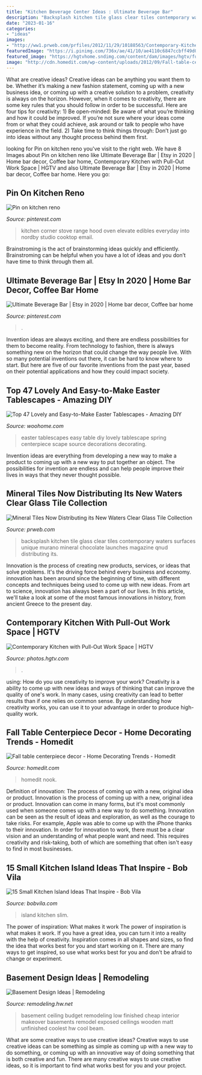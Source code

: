 ```yaml
---
title: "Kitchen Beverage Center Ideas : Ultimate Beverage Bar"
description: "Backsplash kitchen tile glass clear tiles contemporary waters surfaces unique murano mineral chocolate launches magazine qnud distributing its"
date: "2023-01-16"
categories:
- "ideas"
images:
- "http://ww1.prweb.com/prfiles/2012/11/29/10188563/Contemporary-Kitchen-Backsplash-Waters-Clear-Gass-Tile-Collection-Chocolate.jpeg"
featuredImage: "https://i.pinimg.com/736x/ae/41/10/ae4110c6847ccbff49d02917849c9ac9.jpg"
featured_image: "https://hgtvhome.sndimg.com/content/dam/images/hgtv/fullset/2013/5/7/0/original_Solange-Boice-small-kitchen-pull-out-beside-oven.jpg.rend.hgtvcom.616.822.suffix/1400978284725.jpeg"
image: "http://cdn.homedit.com/wp-content/uploads/2012/09/Fall-table-centerpiece-decor.jpg"
---
```



What are creative ideas?
Creative ideas can be anything you want them to be. Whether it’s making a new fashion statement, coming up with a new business idea, or coming up with a creative solution to a problem, creativity is always on the horizon. However, when it comes to creativity, there are some key rules that you should follow in order to be successful. Here are four tips for creativity: 1) Be open-minded: Be aware of what you’re thinking and how it could be improved. If you’re not sure where your ideas come from or what they could achieve, ask around or talk to people who have experience in the field. 2) Take time to think things through: Don’t just go into ideas without any thought process behind them first.

	

		
looking for Pin on kitchen reno you've visit to the right web. We have 8 Images about Pin on kitchen reno like Ultimate Beverage Bar | Etsy in 2020 | Home bar decor, Coffee bar home, Contemporary Kitchen with Pull-Out Work Space | HGTV and also Ultimate Beverage Bar | Etsy in 2020 | Home bar decor, Coffee bar home. Here you go:
		
    
## Pin On Kitchen Reno

<img loading=lazy src="https://i.pinimg.com/736x/ae/41/10/ae4110c6847ccbff49d02917849c9ac9.jpg" onerror="this.onerror=null;this.src='https://tse4.mm.bing.net/th?id=OIP.fvHIzPAx2CTFF04OAyhg_AHaJ3&amp;pid=15.1';" alt="Pin on kitchen reno">

_Source: pinterest.com_

>kitchen corner stove range hood oven elevate edibles everyday into nordby studio cooktop email. 

	

Brainstroming is the act of brainstorming ideas quickly and efficiently. Brainstroming can be helpful when you have a lot of ideas and you don’t have time to think through them all.

    
## Ultimate Beverage Bar | Etsy In 2020 | Home Bar Decor, Coffee Bar Home

<img loading=lazy src="https://i.pinimg.com/736x/27/03/95/27039558fcaff12f47556b79b8feeef2.jpg" onerror="this.onerror=null;this.src='https://tse4.mm.bing.net/th?id=OIP.EGdnEJxrQgWH7Lf3lU1OzgHaK_&amp;pid=15.1';" alt="Ultimate Beverage Bar | Etsy in 2020 | Home bar decor, Coffee bar home">

_Source: pinterest.com_

>. 

	

Invention ideas are always exciting, and there are endless possibilities for them to become reality. From technology to fashion, there is always something new on the horizon that could change the way people live. With so many potential inventions out there, it can be hard to know where to start. But here are five of our favorite inventions from the past year, based on their potential applications and how they could impact society.

    
## Top 47 Lovely And Easy-to-Make Easter Tablescapes - Amazing DIY

<img loading=lazy src="http://www.woohome.com/wp-content/uploads/2016/02/tablescapes-for-easter-09.jpg" onerror="this.onerror=null;this.src='https://tse3.mm.bing.net/th?id=OIP.UD3yFmKND7j-Pc8wAVdu6AHaK3&amp;pid=15.1';" alt="Top 47 Lovely and Easy-to-Make Easter Tablescapes - Amazing DIY">

_Source: woohome.com_

>easter tablescapes easy table diy lovely tablescape spring centerpiece scape source decorations decorating. 

	

Invention ideas are everything from developing a new way to make a product to coming up with a new way to put together an object. The possibilities for invention are endless and can help people improve their lives in ways that they never thought possible.

    
## Mineral Tiles Now Distributing Its New Waters Clear Glass Tile Collection

<img loading=lazy src="http://ww1.prweb.com/prfiles/2012/11/29/10188563/Contemporary-Kitchen-Backsplash-Waters-Clear-Gass-Tile-Collection-Chocolate.jpeg" onerror="this.onerror=null;this.src='https://tse3.mm.bing.net/th?id=OIP.pD2p91Y2_-aUGhR3mV6zQgHaE8&amp;pid=15.1';" alt="Mineral Tiles Now Distributing its New Waters Clear Glass Tile Collection">

_Source: prweb.com_

>backsplash kitchen tile glass clear tiles contemporary waters surfaces unique murano mineral chocolate launches magazine qnud distributing its. 

	

Innovation is the process of creating new products, services, or ideas that solve problems. It's the driving force behind every business and economy. innovation has been around since the beginning of time, with different concepts and techniques being used to come up with new ideas. From art to science, innovation has always been a part of our lives. In this article, we'll take a look at some of the most famous innovations in history, from ancient Greece to the present day.

    
## Contemporary Kitchen With Pull-Out Work Space | HGTV

<img loading=lazy src="https://hgtvhome.sndimg.com/content/dam/images/hgtv/fullset/2013/5/7/0/original_Solange-Boice-small-kitchen-pull-out-beside-oven.jpg.rend.hgtvcom.616.822.suffix/1400978284725.jpeg" onerror="this.onerror=null;this.src='https://tse1.mm.bing.net/th?id=OIP.F0iUcWGocvLeMAYjWVsEAwHaJ4&amp;pid=15.1';" alt="Contemporary Kitchen with Pull-Out Work Space | HGTV">

_Source: photos.hgtv.com_

>. 

	

using: How do you use creativity to improve your work?
Creativity is a ability to come up with new ideas and ways of thinking that can improve the quality of one's work. In many cases, using creativity can lead to better results than if one relies on common sense. By understanding how creativity works, you can use it to your advantage in order to produce high-quality work.

    
## Fall Table Centerpiece Decor - Home Decorating Trends - Homedit

<img loading=lazy src="http://cdn.homedit.com/wp-content/uploads/2012/09/Fall-table-centerpiece-decor.jpg" onerror="this.onerror=null;this.src='https://tse2.mm.bing.net/th?id=OIP.HSPUAA8iB19kb3C_Op7tkwHaLC&amp;pid=15.1';" alt="Fall table centerpiece decor - Home Decorating Trends - Homedit">

_Source: homedit.com_

>homedit nook. 

	

Definition of innovation: The process of coming up with a new, original idea or product.
Innovation is the process of coming up with a new, original idea or product. Innovation can come in many forms, but it's most commonly used when someone comes up with a new way to do something. Innovation can be seen as the result of ideas and exploration, as well as the courage to take risks. For example, Apple was able to come up with the iPhone thanks to their innovation. In order for innovation to work, there must be a clear vision and an understanding of what people want and need. This requires creativity and risk-taking, both of which are something that often isn't easy to find in most businesses.

    
## 15 Small Kitchen Island Ideas That Inspire - Bob Vila

<img loading=lazy src="https://empire-s3-production.bobvila.com/slides/30307/original/slim_island_kelleyandco.jpg?1550273096" onerror="this.onerror=null;this.src='https://tse4.mm.bing.net/th?id=OIP.BT_l_EvB_KMNsKaDupixUAHaJz&amp;pid=15.1';" alt="15 Small Kitchen Island Ideas That Inspire - Bob Vila">

_Source: bobvila.com_

>island kitchen slim. 

	

The power of inspiration: What makes it work
The power of inspiration is what makes it work. If you have a great idea, you can turn it into a reality with the help of creativity. Inspiration comes in all shapes and sizes, so find the idea that works best for you and start working on it. There are many ways to get inspired, so use what works best for you and don't be afraid to change or experiment.

    
## Basement Design Ideas | Remodeling

<img loading=lazy src="https://cdnassets.hw.net/d0/86/e2836d354bf19ec0f4f8a2eed5ee/1208b-rm-bd-1-tcm17-90723.jpg" onerror="this.onerror=null;this.src='https://tse2.mm.bing.net/th?id=OIP.GBZ-idnralhQIFDcla7BZAHaE6&amp;pid=15.1';" alt="Basement Design Ideas | Remodeling">

_Source: remodeling.hw.net_

>basement ceiling budget remodeling low finished cheap interior makeover basements remodel exposed ceilings wooden matt unfinished coolest hw cool beam. 

	

What are some creative ways to use creative ideas?
Creative ways to use creative ideas can be something as simple as coming up with a new way to do something, or coming up with an innovative way of doing something that is both creative and fun. There are many creative ways to use creative ideas, so it is important to find what works best for you and your project.

